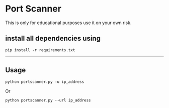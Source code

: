# Port Scanner

This is only for educational purposes use it on your own risk.

## install all dependencies using
```
pip install -r requirements.txt
```
------------

## Usage
```
python portscanner.py -u ip_address
```
Or
```
python portscanner.py --url ip_address
```